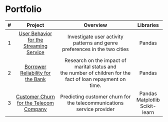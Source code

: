 # Portfolio

| # 	|                                                       **Project**                                                       	|                                                  **Overview**                                                  	|             **Libraries**            	|
|---	|:-----------------------------------------------------------------------------------------------------------------------:	|:--------------------------------------------------------------------------------------------------------------:	|:------------------------------------:	|
| 1 	| [User Behavior for the Streaming Service](https://github.com/YshdL/Portfolio/tree/main/User_Behavior_Streaming_Service) 	| Investigate user activity patterns and genre preferences in the two cities                                     	| Pandas                               	|
| 2 	| [Borrower Reliability for the Bank](https://github.com/YshdL/Portfolio/tree/main/Borrower_Reliability_Bank)             	| Research on the impact of marital status and<br>the number of children for the fact of loan repayment on time. 	| Pandas                               	|
| 3 	| [Customer Churn for the Telecom Company](https://github.com/YshdL/Portfolio/tree/main/Customer_Churn_Telecom)           	| Predicting customer churn for the telecommunications service provider                                          	| Pandas<br>Matplotlib<br>Scikit-learn 	|
